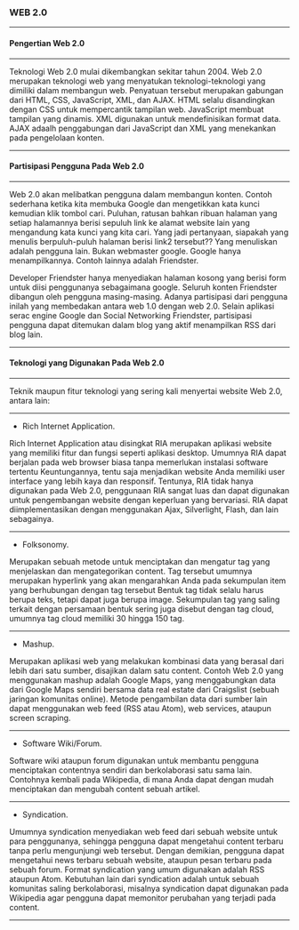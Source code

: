 ### WEB 2.0
----

#### Pengertian Web 2.0
---

Teknologi Web 2.0 mulai dikembangkan sekitar tahun 2004. Web 2.0 merupakan teknologi web yang menyatukan teknologi-teknologi yang dimiliki dalam membangun web. Penyatuan tersebut merupakan gabungan dari HTML, CSS, JavaScript, XML, dan AJAX. HTML selalu disandingkan dengan CSS untuk mempercantik tampilan web. JavaScript membuat tampilan yang dinamis. XML digunakan untuk mendefinisikan format data. AJAX adaalh penggabungan dari JavaScript dan XML yang menekankan pada pengelolaan konten.

---

#### Partisipasi Pengguna Pada Web 2.0
---

Web 2.0 akan melibatkan pengguna dalam membangun konten. Contoh sederhana ketika kita membuka Google dan mengetikkan kata kunci kemudian klik tombol cari. Puluhan, ratusan bahkan ribuan halaman yang setiap halamannya berisi sepuluh link ke alamat website lain yang mengandung kata kunci yang kita cari. Yang jadi pertanyaan, siapakah yang menulis berpuluh-puluh halaman berisi link2 tersebut?? Yang menuliskan adalah pengguna lain. Bukan webmaster google. Google hanya menampilkannya. Contoh lainnya adalah Friendster. 

Developer Friendster hanya menyediakan halaman kosong yang berisi form untuk diisi penggunanya sebagaimana google. Seluruh konten Friendster dibangun oleh pengguna masing-masing. Adanya partisipasi dari pengguna inilah yang membedakan antara web 1.0 dengan web 2.0. Selain aplikasi serac engine Google dan Social Networking Friendster, partisipasi pengguna dapat ditemukan dalam  blog yang aktif menampilkan RSS dari blog lain.

---

#### Teknologi yang Digunakan Pada Web 2.0
---

Teknik maupun fitur teknologi yang sering kali menyertai website Web 2.0, antara lain:

---
- Rich Internet Application.

Rich Internet Application atau disingkat RIA merupakan aplikasi website yang memiliki fitur dan fungsi seperti aplikasi desktop. Umumnya RIA dapat berjalan pada web browser biasa tanpa memerlukan instalasi software tertentu Keuntungannya, tentu saja menjadikan website Anda memiliki user interface yang lebih kaya dan responsif. Tentunya, RIA tidak hanya digunakan pada Web 2.0, penggunaan RIA sangat luas dan dapat digunakan untuk pengembangan website dengan keperluan yang bervariasi. RIA dapat diimplementasikan dengan menggunakan Ajax, Silverlight, Flash, dan lain sebagainya.

---
- Folksonomy.

Merupakan sebuah metode untuk menciptakan dan mengatur tag yang menjelaskan dan mengategorikan content. Tag tersebut umumnya merupakan hyperlink yang akan mengarahkan Anda pada sekumpulan item yang berhubungan dengan tag tersebut Bentuk tag tidak selalu harus berupa teks, tetapi dapat juga berupa image. Sekumpulan tag yang saling terkait dengan persamaan bentuk sering juga disebut dengan tag cloud, umumnya tag cloud memiliki 30 hingga 150 tag.

---
- Mashup.

Merupakan aplikasi web yang melakukan kombinasi data yang berasal dari lebih dari satu sumber, disajikan dalam satu content. Contoh Web 2.0 yang menggunakan mashup adalah Google Maps, yang menggabungkan data dari Google Maps sendiri bersama data real estate dari Craigslist (sebuah jaringan komunitas online). Metode pengambilan data dari sumber lain dapat menggunakan web feed (RSS atau Atom), web services, ataupun screen scraping.

---
- Software Wiki/Forum.

Software wiki ataupun forum digunakan untuk membantu pengguna menciptakan contentnya sendiri dan berkolaborasi satu sama lain. Contohnya kembali pada Wikipedia, di mana Anda dapat dengan mudah menciptakan dan mengubah content sebuah artikel.

---
- Syndication.

Umumnya syndication menyediakan web feed dari sebuah website untuk para penggunanya, sehingga pengguna dapat mengetahui content terbaru tanpa perlu mengunjungi web tersebut. Dengan demikian, pengguna dapat mengetahui news terbaru sebuah website, ataupun pesan terbaru pada sebuah forum. Format syndication yang umum digunakan adalah RSS ataupun Atom. Kebutuhan lain dari syndication adalah untuk sebuah komunitas saling berkolaborasi, misalnya syndication dapat digunakan pada Wikipedia agar pengguna dapat memonitor perubahan yang terjadi pada content.

---
